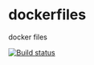 # dockerfiles
docker files

[![Build status](https://dev.azure.com/bleissem/opensource/_apis/build/status/asp.net_core_with_node%203.1)](https://dev.azure.com/bleissem/opensource/_build/latest?definitionId=97)
